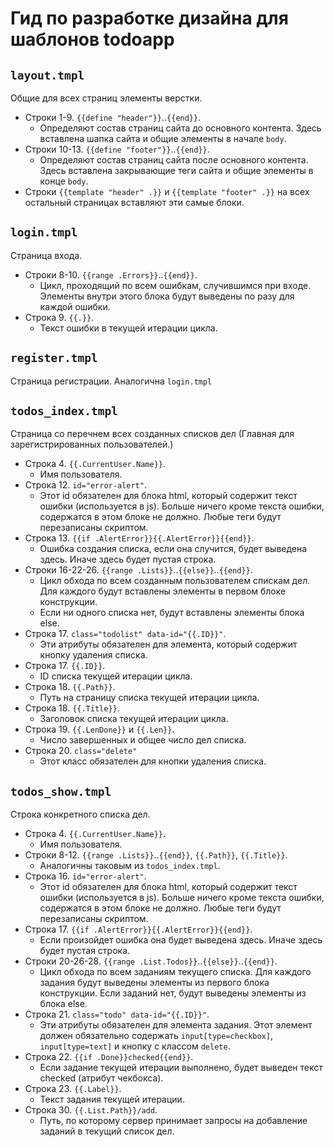 # Гид по разработке дизайна для шаблонов todoapp

## `layout.tmpl`

Общие для всех страниц элементы верстки.

* Строки 1-9. `{{define "header"}}`..`{{end}}`.
  * Определяют состав страниц сайта до основного контента. Здесь вставлена шапка сайта и общие элементы в начале `body`.
* Строки 10-13. `{{define "footer"}}`..`{{end}}`.
  * Определяют состав страниц сайта после основного контента. Здесь вставлена закрывающие теги сайта и общие элементы в конце `body`.
* Строки `{{template "header" .}}` и `{{template "footer" .}}` на всех остальный страницах вставляют эти самые блоки.

## `login.tmpl`

Страница входа.

* Строки 8-10. `{{range .Errors}}`..`{{end}}`.
  * Цикл, проходящий по всем ошибкам, случившимся при входе. Элементы внутри этого блока будут выведены по разу для каждой ошибки.
* Строка 9. `{{.}}`.
  * Текст ошибки в текущей итерации цикла.

## `register.tmpl`

Страница регистрации.
Аналогична `login.tmpl`

## `todos_index.tmpl`

Страница со перечнем всех созданных списков дел (Главная для зарегистрированных пользователей.)

* Строка 4. `{{.CurrentUser.Name}}`.
  * Имя пользователя.
* Строка 12. `id="error-alert"`.
  * Этот id обязателен для блока html, который содержит текст ошибки (используется в js). Больше ничего кроме текста ошибки, содержатся в этом блоке не должно. Любые теги будут перезаписаны скриптом.
* Строка 13. `{{if .AlertError}}{{.AlertError}}{{end}}`.
  * Ошибка создания списка, если она случится, будет выведена здесь. Иначе здесь будет пустая строка.
* Строки 16-22-26. `{{range .Lists}}`..`{{else}}`..`{{end}}`.
  * Цикл обхода по всем созданным пользователем спискам дел. Для каждого будут вставлены элементы в первом блоке конструкции.
  * Если ни одного списка нет, будут вставлены элементы блока else.
* Строка 17. `class="todolist" data-id="{{.ID}}"`.
  * Эти атрибуты обязателен для элемента, который содержит кнопку удаления списка.
* Строка 17. `{{.ID}}`.
  * ID списка текущей итерации цикла.
* Строка 18. `{{.Path}}`.
  * Путь на страницу списка текущей итерации цикла.
* Строка 18. `{{.Title}}`.
  * Заголовок списка текущей итерации цикла.
* Строка 19. `{{.LenDone}}` и `{{.Len}}`.
  * Число завершенных и общее число дел списка.
* Строка 20. `class="delete"`
  * Этот класс обязателен для кнопки удаления списка.

## `todos_show.tmpl`

Строка конкретного списка дел.

* Строка 4. `{{.CurrentUser.Name}}`.
  * Имя пользователя.
* Строки 8-12. `{{range .Lists}}`..`{{end}}`, `{{.Path}}`, `{{.Title}}`.
  * Аналогичны таковым из `todos_index.tmpl`.
* Строка 16. `id="error-alert"`.
  * Этот id обязателен для блока html, который содержит текст ошибки (используется в js). Больше ничего кроме текста ошибки, содержатся в этом блоке не должно. Любые теги будут перезаписаны скриптом.
* Строка 17. `{{if .AlertError}}{{.AlertError}}{{end}}`.
  * Если произойдет ошибка она будет выведена здесь. Иначе здесь будет пустая строка.
* Строки 20-26-28. `{{range .List.Todos}}`..`{{else}}`..`{{end}}`.
  * Цикл обхода по всем заданиям текущего списка. Для каждого задания будут выведены элементы из первого блока конструкции. Если заданий нет, будут выведены элементы из блока else.
* Строка 21. `class="todo" data-id="{{.ID}}"`.
  * Эти атрибуты обязателен для элемента задания. Этот элемент должен обязательно содержать `input[type=checkbox]`, `input[type=text]` и кнопку с классом `delete`.
* Строка 22. `{{if .Done}}checked{{end}}`.
  * Если задание текущей итерации выполнено, будет выведен текст checked (атрибут чекбокса).
* Строка 23. `{{.Label}}`.
  * Текст задания текущей итерации.
* Строка 30. `{{.List.Path}}/add`.
  * Путь, по которому сервер принимает запросы на добавление заданий в текущий список дел.

